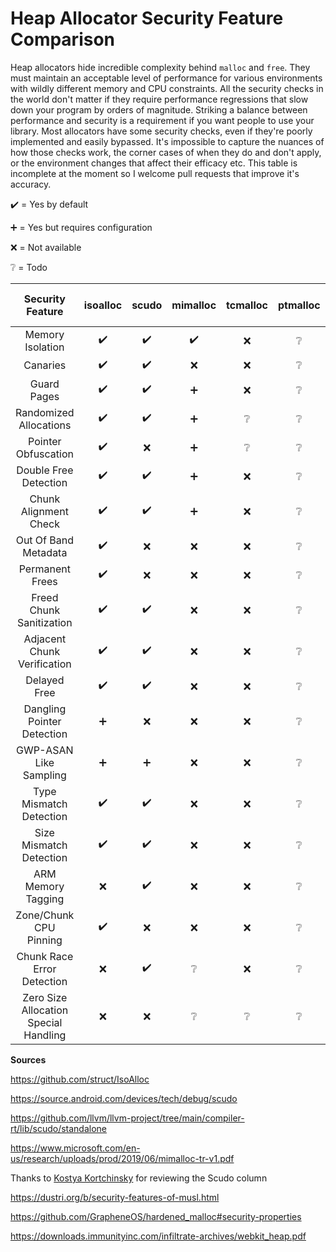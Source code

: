 # Heap Allocator Security Feature Comparison

Heap allocators hide incredible complexity behind `malloc` and `free`. They must maintain an acceptable level of performance for various environments with wildly different memory and CPU constraints. All the security checks in the world don't matter if they require performance regressions that slow down your program by orders of magnitude. Striking a balance between performance and security is a requirement if you want people to use your library. Most allocators have some security checks, even if they're poorly implemented and easily bypassed. It's impossible to capture the nuances of how those checks work, the corner cases of when they do and don't apply, or the environment changes that affect their efficacy etc. This table is incomplete at the moment so I welcome pull requests that improve it's accuracy.

:heavy_check_mark: = Yes by default

:heavy_plus_sign: = Yes but requires configuration

:x: = Not available

:grey_question: = Todo


| Security Feature      | isoalloc         | scudo            | mimalloc         | tcmalloc        | ptmalloc         | jemalloc         | musl's malloc-ng | malloc_hardened  |
|:---------------------:|:----------------:|:----------------:|:----------------:|:---------------:|:----------------:|:----------------:|:----------------:|:----------------:|
|Memory Isolation       |:heavy_check_mark:|:heavy_check_mark:|:heavy_check_mark:|:x:              |:grey_question:   |:grey_question:   |:x:               |:heavy_check_mark:|
|Canaries               |:heavy_check_mark:|:heavy_check_mark:|:x:               |:x:              |:grey_question:   |:grey_question:   |:heavy_check_mark:|:heavy_check_mark:|
|Guard Pages            |:heavy_check_mark:|:heavy_check_mark:|:heavy_plus_sign: |:x:              |:grey_question:   |:grey_question:   |:heavy_check_mark:|:heavy_check_mark:|
|Randomized Allocations |:heavy_check_mark:|:heavy_check_mark:|:heavy_plus_sign: |:grey_question:  |:grey_question:   |:grey_question:   |:heavy_check_mark:|:heavy_check_mark:|
|Pointer Obfuscation    |:heavy_check_mark:|:x:               |:heavy_plus_sign: |:grey_question:  |:grey_question:   |:grey_question:   |:x:               |:grey_question:   |
|Double Free Detection  |:heavy_check_mark:|:heavy_check_mark:|:heavy_plus_sign: |:x:              |:grey_question:   |:grey_question:   |:heavy_check_mark:|:heavy_check_mark:|
|Chunk Alignment Check  |:heavy_check_mark:|:heavy_check_mark:|:heavy_plus_sign: |:x:              |:grey_question:   |:grey_question:   |:heavy_check_mark:|:heavy_check_mark:|
|Out Of Band Metadata   |:heavy_check_mark:|:x:               |:x:               |:x:              |:grey_question:   |:grey_question:   |:heavy_check_mark:|:heavy_check_mark:|
|Permanent Frees        |:heavy_check_mark:|:x:               |:x:               |:x:              |:grey_question:   |:grey_question:   |:x:               |:x:               |
|Freed Chunk Sanitization   |:heavy_check_mark:|:heavy_check_mark:|:x:           |:x:              |:grey_question:   |:grey_question:   |:x:               |:heavy_check_mark:|
|Adjacent Chunk Verification|:heavy_check_mark:|:heavy_check_mark:|:x:           |:x:              |:grey_question:   |:grey_question:   |:x:               |:x:               |
|Delayed Free           |:heavy_check_mark:|:heavy_check_mark:|:x:               |:x:              |:grey_question:   |:grey_question:   |:heavy_check_mark:|:heavy_check_mark:|
|Dangling Pointer Detection |:heavy_plus_sign:|:x:            |:x:               |:x:              |:grey_question:   |:grey_question:   |:x:               |:x:               |
|GWP-ASAN Like Sampling |:heavy_plus_sign: |:heavy_plus_sign: |:x:               |:x:              |:grey_question:   |:grey_question:   |:x:               |:x:               |
|Type Mismatch Detection|:heavy_check_mark:|:heavy_check_mark:|:x:               |:x:              |:grey_question:   |:grey_question:   |:x:               |:heavy_check_mark:|
|Size Mismatch Detection|:heavy_check_mark:|:heavy_check_mark:|:x:               |:x:              |:grey_question:   |:grey_question:   |:x:               |:heavy_check_mark:|
|ARM Memory Tagging     |:x:               |:heavy_check_mark:|:x:               |:x:              |:grey_question:   |:grey_question:   |:x:               |:x:               |
|Zone/Chunk CPU Pinning |:heavy_check_mark:|:x:               |:x:               |:x:              |:grey_question:   |:grey_question:   |:x:               |:x:               |
|Chunk Race Error Detection |:x:           |:heavy_check_mark:|:grey_question:   |:x:              |:grey_question:   |:grey_question:   |:grey_question:   |:grey_question:   |
|Zero Size Allocation Special Handling|:x: |:x:               |:grey_question:   |:grey_question:  |:grey_question:   |:grey_question:   |:x:               |:heavy_check_mark:|

**Sources**

https://github.com/struct/IsoAlloc

https://source.android.com/devices/tech/debug/scudo

https://github.com/llvm/llvm-project/tree/main/compiler-rt/lib/scudo/standalone

https://www.microsoft.com/en-us/research/uploads/prod/2019/06/mimalloc-tr-v1.pdf

Thanks to [Kostya Kortchinsky](https://twitter.com/@crypt0ad) for reviewing the Scudo column

https://dustri.org/b/security-features-of-musl.html

https://github.com/GrapheneOS/hardened_malloc#security-properties

https://downloads.immunityinc.com/infiltrate-archives/webkit_heap.pdf
